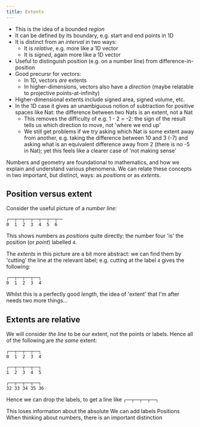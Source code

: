 ```yaml
---
title: Extents
---
```


 - This is the idea of a bounded *region*
 - It can be defined by its boundary, e.g. start and end points in 1D
 - It is distinct from an *interval* in two ways:
    - It is *relative*, e.g. more like a 1D vector
    - It is *signed*, again more like a 1D vector
 - Useful to distinguish position (e.g. on a number line) from
   difference-in-position
 - Good precursr for vectors:
    - In 1D, vectors *are* extents
    - In higher-dimensions, vectors also have a *direction* (maybe relatable to
      projective points-at-infinity)
 - Higher-dimensional extents include signed area, signed volume, etc.
 - In the 1D case it gives an unambiguous notion of subtraction for positive
   spaces like Nat: the difference between two Nats is an extent, not a Nat
    - This removes the difficulty of e.g. 1 - 2 = -2: the sign of the result
      tells us which direction to move, not 'where we end up'
    - We still get problems if we try asking which Nat is some extent away from
      another, e.g. taking the difference between 10 and 3 (-7) and asking what
      is an equivalent difference away from 2 (there is no -5 in Nat); yet this
      feels like a clearer case of 'not making sense'

Numbers and geometry are foundational to mathematics, and how we explain and
understand various phenomena. We can relate these concepts in two important, but
distinct, ways: as *positions* or as *extents*.

## Position versus extent ##

Consider the useful picture of a *number line*:

```
┌──┬──┬──┬──┬──┬──┬─⋯
0  1  2  3  4  5  6
```

This shows numbers as *positions* quite directly: the number four 'is' the
position (or *point*) labelled `4`.

The *extents* in this picture are a bit more abstract: we can find them by
'cutting' the line at the relevant label; e.g. cutting at the label `4` gives
the following:

```
┌──┬──┬──┬──┐
0  1  2  3  4
```

Whilst this is a perfectly good *length*, the idea of 'extent' that I'm after
needs two more things...

## Extents are relative ##

We will consider *the line* to be our extent, not the points or labels. Hence
all of the following are *the same* extent:

```
┌──┬──┬──┬──┐
0  1  2  3  4

┌──┬──┬──┬──┐
1  2  3  4  5

┌──┬──┬──┬──┐
32 33 34 35 36
```

Hence we can drop the labels, to get a line like `┌──┬──┬──┬──┐`

This loses information about the absolute We can add labels
Positions When thinking about numbers, there is an important distinction
